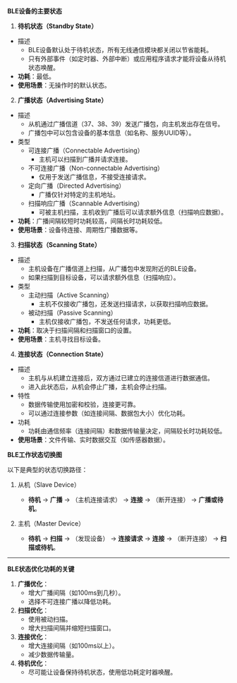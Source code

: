 **BLE设备的主要状态**

1. **待机状态（Standby State）**

- 描述
  - BLE设备默认处于待机状态，所有无线通信模块都关闭以节省能耗。
  - 只有外部事件（如定时器、外部中断）或应用程序请求才能将设备从待机状态唤醒。
- **功耗**：最低。
- **使用场景**：无操作时的默认状态。

2. **广播状态（Advertising State）**

- 描述
  - 从机通过广播信道（37、38、39）发送广播包，向主机发出存在信号。
  - 广播包中可以包含设备的基本信息（如名称、服务UUID等）。
- 类型
  - 可连接广播（Connectable Advertising）
    - 主机可以扫描到广播并请求连接。
  - 不可连接广播（Non-connectable Advertising）
    - 仅用于发送广播信息，不接受连接请求。
  - 定向广播（Directed Advertising）
    - 广播仅针对特定的主机地址。
  - 扫描响应广播（Scannable Advertising）
    - 可被主机扫描，主机收到广播后可以请求额外信息（扫描响应数据）。
- **功耗**：广播间隔较短时功耗较高，间隔长时功耗较低。
- **使用场景**：设备待连接、周期性广播数据等。

3. **扫描状态（Scanning State）**

- 描述
  - 主机设备在广播信道上扫描，从广播包中发现附近的BLE设备。
  - 如果扫描到目标设备，可以请求额外信息（扫描响应）。
- 类型
  - 主动扫描（Active Scanning）
    - 主机不仅接收广播包，还发送扫描请求，以获取扫描响应数据。
  - 被动扫描（Passive Scanning）
    - 主机仅接收广播包，不发送任何请求，功耗更低。
- **功耗**：取决于扫描间隔和扫描窗口的设置。
- **使用场景**：主机寻找目标设备。

4. **连接状态（Connection State）**

- 描述
  - 主机与从机建立连接后，双方通过已建立的连接信道进行数据通信。
  - 进入此状态后，从机会停止广播，主机会停止扫描。
- 特性
  - 数据传输使用加密和校验，连接更可靠。
  - 可以通过连接参数（如连接间隔、数据包大小）优化功耗。
- 功耗
  - 功耗由通信频率（连接间隔）和数据传输量决定，间隔较长时功耗较低。
- **使用场景**：文件传输、实时数据交互（如传感器数据）。



**BLE工作状态切换图**

以下是典型的状态切换路径：

1. 从机（Slave Device）

   - **待机** → **广播** → （主机连接请求） → **连接** → （断开连接） → **广播或待机**。

2. 主机（Master Device）

   - **待机** → **扫描** → （发现设备） → **连接请求** → **连接** → （断开连接） → **扫描或待机**。

   

------

**BLE状态优化功耗的关键**

1. **广播优化**：
   - 增大广播间隔（如100ms到几秒）。
   - 选择不可连接广播以降低功耗。
2. **扫描优化**：
   - 使用被动扫描。
   - 增大扫描间隔并缩短扫描窗口。
3. **连接优化**：
   - 增大连接间隔（如100ms以上）。
   - 减少数据传输量。
4. **待机优化**：
   - 尽可能让设备保持待机状态，使用低功耗定时器唤醒。

